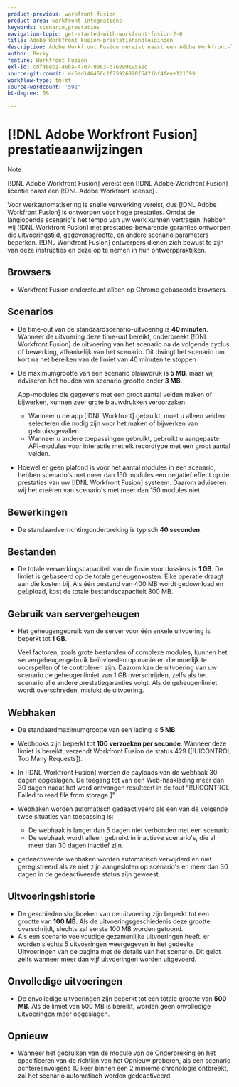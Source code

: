 ```yaml
---
product-previous: workfront-fusion
product-area: workfront-integrations
keywords: scenario,prestaties
navigation-topic: get-started-with-workfront-fusion-2-0
title: Adobe Workfront Fusion-prestatiehandleidingen
description: Adobe Workfront Fusion vereist naast een Adobe Workfront-licentie een Adobe Workfront Fusion-licentie.
author: Becky
feature: Workfront Fusion
exl-id: cdf46eb1-46ba-4707-9063-b76899195a2c
source-git-commit: ec5ed146456c2f75926820f5421bf4feee121399
workflow-type: tm+mt
source-wordcount: '592'
ht-degree: 0%

---
```


# [!DNL Adobe Workfront Fusion] prestatieaanwijzingen

>[!NOTE]
>
>[!DNL Adobe Workfront Fusion] vereist een [!DNL Adobe Workfront Fusion] licentie naast een [!DNL Adobe Workfront license] .

Voor werkautomatisering is snelle verwerking vereist, dus [!DNL Adobe Workfront Fusion] is ontworpen voor hoge prestaties. Omdat de langlopende scenario&#39;s het tempo van uw werk kunnen vertragen, hebben wij [!DNL Workfront Fusion] met prestaties-bewarende garanties ontworpen die uitvoeringstijd, gegevensgrootte, en andere scenario parameters beperken. [!DNL Workfront Fusion] ontwerpers dienen zich bewust te zijn van deze instructies en deze op te nemen in hun ontwerppraktijken.

## Browsers

* Workfront Fusion ondersteunt alleen op Chrome gebaseerde browsers.

## Scenarios

* De time-out van de standaardscenario-uitvoering is **40 minuten**. Wanneer de uitvoering deze time-out bereikt, onderbreekt [!DNL Workfront Fusion] de uitvoering van het scenario na de volgende cyclus of bewerking, afhankelijk van het scenario. Dit dwingt het scenario om kort na het bereiken van de limiet van 40 minuten te stoppen
* De maximumgrootte van een scenario blauwdruk is **5 MB**, maar wij adviseren het houden van scenario grootte onder **3 MB**.

  App-modules die gegevens met een groot aantal velden maken of bijwerken, kunnen zeer grote blauwdrukken veroorzaken.

   * Wanneer u de app [!DNL Workfront] gebruikt, moet u alleen velden selecteren die nodig zijn voor het maken of bijwerken van gebruiksgevallen.
   * Wanneer u andere toepassingen gebruikt, gebruikt u aangepaste API-modules voor interactie met elk recordtype met een groot aantal velden.

* Hoewel er geen plafond is voor het aantal modules in een scenario, hebben scenario&#39;s met meer dan 150 modules een negatief effect op de prestaties van uw [!DNL Workfront Fusion] systeem. Daarom adviseren wij het creëren van scenario&#39;s met meer dan 150 modules niet.

## Bewerkingen

* De standaardverrichtingonderbreking is typisch **40 seconden**.

<!--
* The operation timeout for calls to Adobe Workfront is **120 seconds**.
-->

## Bestanden

* De totale verwerkingscapaciteit van de fusie voor dossiers is **1 GB**. De limiet is gebaseerd op de totale geheugenkosten. Elke operatie draagt aan die kosten bij. Als één bestand van 400 MB wordt gedownload en geüpload, kost de totale bestandscapaciteit 800 MB.

## Gebruik van servergeheugen

* Het geheugengebruik van de server voor één enkele uitvoering is beperkt tot **1 GB**.

  Veel factoren, zoals grote bestanden of complexe modules, kunnen het servergeheugengebruik beïnvloeden op manieren die moeilijk te voorspellen of te controleren zijn. Daarom kan de uitvoering van uw scenario de geheugenlimiet van 1 GB overschrijden, zelfs als het scenario alle andere prestatiegaranties volgt. Als de geheugenlimiet wordt overschreden, mislukt de uitvoering.

## Webhaken

* De standaardmaximumgrootte van een lading is **5 MB**.
* Webhooks zijn beperkt tot **100 verzoeken per seconde**. Wanneer deze limiet is bereikt, verzendt Workfront Fusion de status 429 ([!UICONTROL Too Many Requests]).
* In [!DNL Workfront Fusion] worden de payloads van de webhaak 30 dagen opgeslagen. De toegang tot van een Web-haaklading meer dan 30 dagen nadat het werd ontvangen resulteert in de fout &quot;[!UICONTROL Failed to read file from storage.]&quot;
* Webhaken worden automatisch gedeactiveerd als een van de volgende twee situaties van toepassing is:

   * De webhaak is langer dan 5 dagen niet verbonden met een scenario
   * De webhaak wordt alleen gebruikt in inactieve scenario&#39;s, die al meer dan 30 dagen inactief zijn.

* gedeactiveerde webhaken worden automatisch verwijderd en niet geregistreerd als ze niet zijn aangesloten op scenario&#39;s en meer dan 30 dagen in de gedeactiveerde status zijn geweest.

## Uitvoeringshistorie

* De geschiedenislogboeken van de uitvoering zijn beperkt tot een grootte van **100 MB**. Als de uitvoeringsgeschiedenis deze grootte overschrijdt, slechts zal eerste 100 MB worden getoond.
* Als een scenario veelvoudige gezamenlijke uitvoeringen heeft. er worden slechts 5 uitvoeringen weergegeven in het gedeelte Uitvoeringen van de pagina met de details van het scenario. Dit geldt zelfs wanneer meer dan vijf uitvoeringen worden uitgevoerd.

## Onvolledige uitvoeringen

* De onvolledige uitvoeringen zijn beperkt tot een totale grootte van **500 MB**. Als de limiet van 500 MB is bereikt, worden geen onvolledige uitvoeringen meer opgeslagen.

## Opnieuw

* Wanneer het gebruiken van de module van de Onderbreking en het specificeren van de richtlijn van het Opnieuw proberen, als een scenario achtereenvolgens 10 keer binnen een 2 minieme chronologie ontbreekt, zal het scenario automatisch worden gedeactiveerd.

